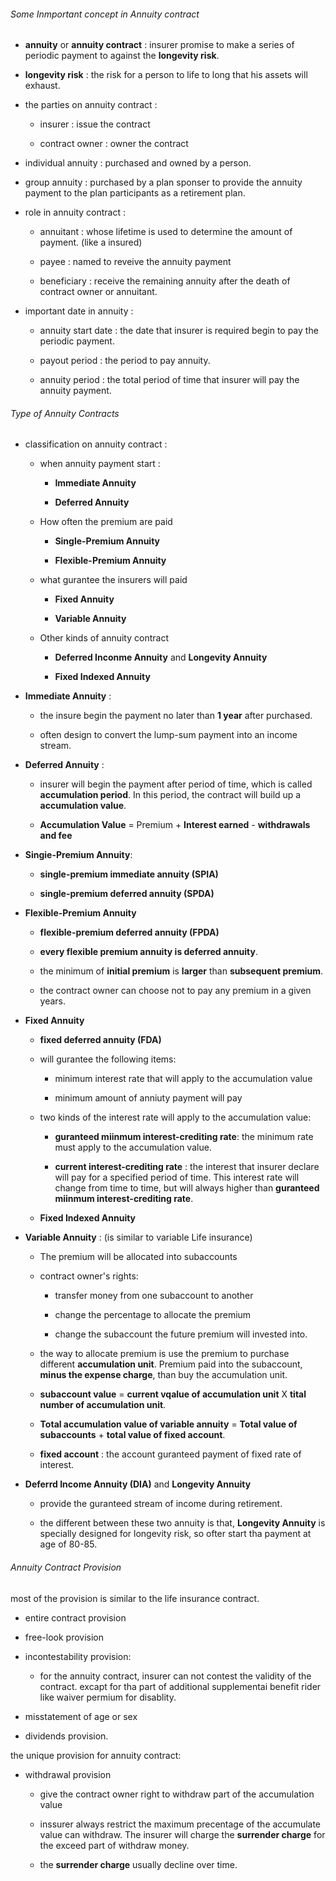###### Some Inmportant concept in Annuity contract

- **annuity** or **annuity contract** : insurer promise to make a series of periodic payment to against the **longevity risk**.

- **longevity risk** : the risk for a person to life to long that his assets will exhaust.

- the parties on annuity contract : 
  
  - insurer : issue the contract
  
  - contract owner : owner the contract

- individual annuity : purchased and owned by a person.

- group annuity : purchased by a plan sponser to provide the annuity payment to the plan participants as a retirement plan.

- role in annuity contract :
  
  - annuitant : whose lifetime is used to determine the amount of payment. (like a insured)
  
  - payee : named to reveive the annuity payment
  
  - beneficiary : receive the remaining annuity after the death of contract owner or annuitant.

- important date in annuity :
  
  - annuity start date : the date that insurer is required begin to pay the periodic payment.
  
  - payout period : the period to pay annuity.
  
  - annuity period : the total period of time that insurer will pay the annuity payment. 

###### Type of Annuity Contracts

- classification on annuity contract :
  
  - when annuity payment start :
    
    - **Immediate Annuity**
    
    - **Deferred Annuity**
  
  - How often the premium are paid
    
    - **Single-Premium Annuity**
    
    - **Flexible-Premium Annuity**
  
  - what gurantee the insurers will paid
    
    - **Fixed Annuity**
    
    - **Variable Annuity**
  
  - Other kinds of annuity contract
    
    - **Deferred Inconme Annuity** and **Longevity Annuity**
    
    - **Fixed Indexed Annuity**

- **Immediate Annuity** : 
  
  - the insure begin the payment no later than **1 year** after purchased.
  
  - often design to convert the lump-sum payment into an income stream.

- **Deferred Annuity** : 
  
  - insurer will begin the payment after period of time, which is called **accumulation period**. In this period, the contract will build up a **accumulation value**.
  
  - **Accumulation Value** = Premium + **Interest earned** - **withdrawals and fee**

- **Singie-Premium Annuity**:
  
  - **single-premium immediate annuity (SPIA)** 
  
  - **single-premium deferred annuity (SPDA)**

- **Flexible-Premium Annuity**
  
  - **flexible-premium deferred annuity (FPDA)**
  
  - **every flexible premium annuity is deferred annuity**.
  
  - the minimum of **initial premium** is **larger** than **subsequent premium**.
  
  - the contract owner can choose not to pay any premium in a given years.

- **Fixed Annuity**
  
  - **fixed deferred annuity (FDA)**
  
  - will gurantee the following items:
    
    - minimum interest rate that will apply to the accumulation value
    
    - minimum amount of anniuty payment will pay
  
  - two kinds of the interest rate will apply to the accumulation value:
    
    - **guranteed miinmum interest-crediting rate**: the minimum rate must apply to the accumulation value.
    
    - **current interest-crediting rate** : the interest that insurer declare will pay for a specified period of time. This interest rate will change from time to time, but will always higher than **guranteed miinmum interest-crediting rate**.
  
  - **Fixed Indexed Annuity**

- **Variable Annuity** : (is similar to variable Life insurance)
  
  - The premium will be allocated into subaccounts
  
  - contract owner's rights:
    
    - transfer money from one subaccount to another
    
    - change the percentage to allocate the premium
    
    - change the subaccount the future premium will invested into.
  
  - the way to allocate premium is use the premium to purchase different **accumulation unit**. Premium paid into the subaccount, **minus the expense charge**, than buy the accumulation unit.
  
  - **subaccount value** = **current vqalue of accumulation unit** X **tital number of accumulation unit**.
  
  - **Total accumulation value of variable annuity** = **Total value of subaccounts** + **total value of fixed account**.
  
  - **fixed account** : the account guranteed payment of fixed rate of interest.

- **Deferrd Income Annuity (DIA)** and **Longevity Annuity** 
  
  - provide the guranteed stream of income during retirement.
  
  - the different between these two annuity is that, **Longevity Annuity** is specially designed for longevity risk, so ofter start tha payment at age of 80-85.

###### Annuity Contract Provision

most of the provision is similar to the life insurance contract.

- entire contract provision

- free-look provision

- incontestability provision:
  
  - for the annuity contract, insurer can not contest the validity of the contract. excapt for tha part of additional supplementai benefit rider like waiver permium for disablity.

- misstatement of age or sex

- dividends provision.

the unique provision for annuity contract:

- withdrawal provision
  - give the contract owner right to withdraw part of the accumulation value
  
  - inssurer always restrict the maximum precentage of the accumulate value can withdraw. The insurer will charge the **surrender charge** for the exceed part of withdraw money.
  
  - the **surrender charge** usually decline over time.
